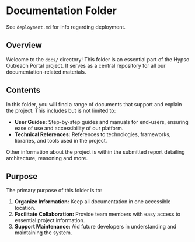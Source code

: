# Documentation Folder

See `deployment.md` for info regarding deployment.

## Overview

Welcome to the `docs/` directory! This folder is an essential part of the Hypso Outreach Portal project. It serves as a central repository for all our documentation-related materials.

## Contents

In this folder, you will find a range of documents that support and explain the project. This includes but is not limited to:

- **User Guides:** Step-by-step guides and manuals for end-users, ensuring ease of use and accessibility of our platform.
- **Technical References:** References to technologies, frameworks, libraries, and tools used in the project.

Other information about the project is within the submitted report detailing architecture, reasoning and more.

## Purpose

The primary purpose of this folder is to:

1. **Organize Information:** Keep all documentation in one accessible location.
2. **Facilitate Collaboration:** Provide team members with easy access to essential project information.
3. **Support Maintenance:** Aid future developers in understanding and maintaining the system.